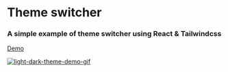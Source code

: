 # Theme switcher
### A simple example of theme switcher using React & Tailwindcss

[Demo](https://tailwind-react-theme-switcher.vercel.app/)

<a href="https://ibb.co/SXp5jLc"><img src="https://i.ibb.co/7JFjf9Q/light-dark-theme-demo-gif.gif" alt="light-dark-theme-demo-gif" border="0"></a>